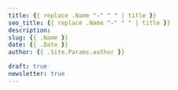 ```yaml
---
title: {{ replace .Name "-" " " | title }}
seo_title: {{ replace .Name "-" " " | title }}
description: 
slug: {{ .Name }}
date: {{ .Date }}
author: {{ .Site.Params.author }}

draft: true
newsletter: true
---
```


